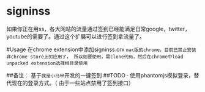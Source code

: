 # signinss
如果你正在用ss，各大网站的流量通过签到已经能满足日常google，twitter，youtube的需要了。通过这个扩展可以进行签到拿流量了。

#Usage
在chrome extension中添加signinss.crx
`mac版的chrome。目前已禁止安装非chrome store上的应用了，
所以如要使用，需clone代码，然后在chrome中load unpacked extension选择根目录使用`

##备注：
基于`我是小马甲`开发的一键签到
##TODO
· 使用phantomjs模拟登录，替代现在的登录方式。（ 由于一些站点禁用了签到接口）

